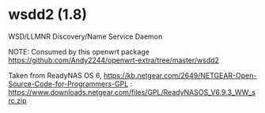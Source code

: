 # wsdd2 (1.8)
WSD/LLMNR Discovery/Name Service Daemon

NOTE: Consumed by this openwrt package https://github.com/Andy2244/openwrt-extra/tree/master/wsdd2

Taken from ReadyNAS OS 6, https://kb.netgear.com/2649/NETGEAR-Open-Source-Code-for-Programmers-GPL :  https://www.downloads.netgear.com/files/GPL/ReadyNASOS_V6.9.3_WW_src.zip
